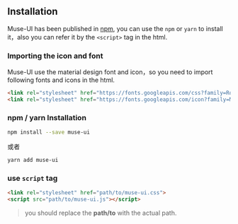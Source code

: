 ## Installation

Muse-UI has been published in [npm](https://www.npmjs.com/package/muse-ui), you can use the `npm` or `yarn` to install it，also you can refer it by the `<script>` tag in the html.

### Importing the icon and font

Muse-UI use the material design font and icon，so you need to import following fonts and icons in the html.

```html
<link rel="stylesheet" href="https://fonts.googleapis.com/css?family=Roboto:300,400,500,700,400italic">
<link rel="stylesheet" href="https://fonts.googleapis.com/icon?family=Material+Icons">
```

### npm / yarn Installation

```bash
npm install --save muse-ui

```

或者

```bash
yarn add muse-ui

```

### use `script` tag


```html
<link rel="stylesheet" href="path/to/muse-ui.css">
<script src="path/to/muse-ui.js"></script>
```

> you should replace the  **path/to** with the actual path.
